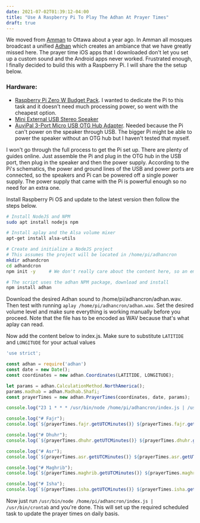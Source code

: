 ```yaml
---
date: 2021-07-02T01:39:12-04:00
title: "Use A Raspberry Pi To Play The Adhan At Prayer Times"
draft: true
---
```


We moved from [Amman](https://en.wikipedia.org/wiki/Amman) to Ottawa about a year ago. In Amman all mosques broadcast a unified [Adhan](https://en.wikipedia.org/wiki/Adhan) which creates an ambiance that we have greatly missed here. The prayer time iOS apps that I downloaded don't let you set up a custom sound and the Android apps never worked. Frustrated enough, I finally decided to build this with a Raspberry Pi. I will share the the setup below.<!--more-->

### Hardware:
* [Raspberry Pi Zero W Budget Pack](https://www.buyapi.ca/product/raspberry-pi-zero-w-budget-pack/). I wanted to dedicate the Pi to this task and it doesn't need much processing power, so went with the cheapest option.
* [Mini External USB Stereo Speaker](https://www.buyapi.ca/product/mini-external-usb-stereo-speaker/)
* [AuviPal 3-Port Micro USB OTG Hub Adapter](https://www.amazon.ca/AuviPal-Adapter-Playstation-Classic-Raspberry/dp/B083WML1XB?pd_rd_w=g4JkT&pf_rd_p=faefa325-122d-49b7-9d82-54a6f4b0d47c&pf_rd_r=04S17TN85Z8BYBXQN1JF&pd_rd_r=82dcf525-d36e-4619-be99-7eb85de5ee31&pd_rd_wg=1JCgW&psc=1&ref_=pd_bap_d_csi_pd_ys_c_rfy_rp_crs_0_t). Needed because the Pi can't power on the speaker through USB. The bigger Pi might be able to power the speaker without an OTG hub but I haven't tested that myself.

I won't go through the full process to get the Pi set up. There are plenty of guides online. Just assemble the Pi and plug in the OTG hub in the USB port, then plug in the speaker and then the power supply. According to the Pi's schematics, the power and ground lines of the USB and power ports are connected, so the speakers and Pi can be powered off a single power supply. The power supply that came with the Pi is powerful enough so no need for an extra one.

Install Raspberry Pi OS and update to the latest version then follow the steps below.

```bash
# Install NodeJS and NPM
sudo apt install nodejs npm

# Install aplay and the Alsa volume mixer
apt-get install alsa-utils

# Create and initialize a NodeJS project
# This assumes the project will be located in /home/pi/adhancron
mkdir adhandcron
cd adhandcron
npm init -y     # We don't really care about the content here, so an empty project is fine

# The script uses the adhan NPM package, download and install
npm install adhan
```

Download the desired Adhan sound to /home/pi/adhancron/adhan.wav. Then test with running `aplay /home/pi/adhancron/adhan.wav`. Set the desired volume level and make sure everything is working manually before you proceed. Note that the file has to be encoded as WAV because that's what aplay can read.

Now add the content below to index.js. Make sure to substitute `LATITIDE` and `LONGITUDE` for your actual values
```javascript
'use strict';

const adhan = require('adhan')
const date = new Date();
const coordinates = new adhan.Coordinates(LATITIDE, LONGITUDE);

let params = adhan.CalculationMethod.NorthAmerica();
params.madhab = adhan.Madhab.Shafi;
const prayerTimes = new adhan.PrayerTimes(coordinates, date, params);

console.log("23 1 * * * /usr/bin/node /home/pi/adhancron/index.js | /usr/bin/crontab");

console.log("# Fajr");
console.log(`${prayerTimes.fajr.getUTCMinutes()} ${prayerTimes.fajr.getUTCHours()} * * * /usr/bin/aplay /home/pi/adhancron/adhan.wav`);

console.log("# Dhuhr");
console.log(`${prayerTimes.dhuhr.getUTCMinutes()} ${prayerTimes.dhuhr.getUTCHours()} * * * /usr/bin/aplay /home/pi/adhancron/adhan.wav`);

console.log("# Asr");
console.log(`${prayerTimes.asr.getUTCMinutes()} ${prayerTimes.asr.getUTCHours()} * * * /usr/bin/aplay /home/pi/adhancron/adhan.wav`);

console.log("# Maghrib");
console.log(`${prayerTimes.maghrib.getUTCMinutes()} ${prayerTimes.maghrib.getUTCHours()} * * * /usr/bin/aplay /home/pi/adhancron/adhan.wav`);

console.log("# Isha");
console.log(`${prayerTimes.isha.getUTCMinutes()} ${prayerTimes.isha.getUTCHours()} * * * /usr/bin/aplay /home/pi/adhancron/adhan.wav`);
```

Now just run `/usr/bin/node /home/pi/adhancron/index.js | /usr/bin/crontab` and you're done. This will set up the required scheduled task to update the prayer times on daily basis.
